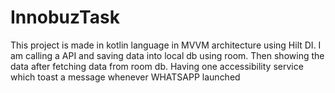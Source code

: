 # InnobuzTask
This project is made in kotlin language in MVVM architecture using Hilt DI. I am calling a API and saving data into local db using room. Then showing the data after fetching data from room db. Having one accessibility service which toast a message whenever WHATSAPP launched
